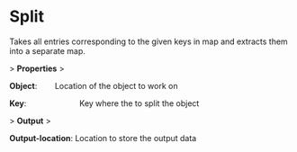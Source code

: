 # Split

Takes all entries corresponding to the given keys in map and extracts them into a separate map.

&gt; **Properties**
&gt; 

**Object**:                   Location of the object to work on

**Key**:                        Key where the to split the object

&gt; **Output**
&gt; 

**Output-location**: Location to store the output data